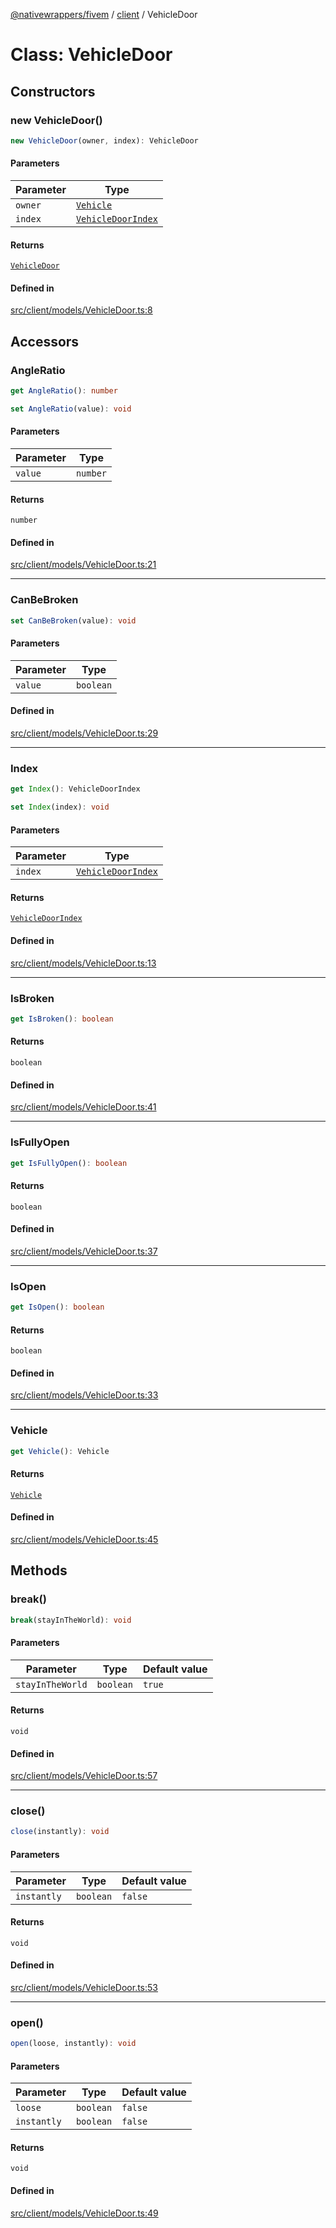[@nativewrappers/fivem](../../README.md) / [client](../README.md) / VehicleDoor

# Class: VehicleDoor

## Constructors

### new VehicleDoor()

```ts
new VehicleDoor(owner, index): VehicleDoor
```

#### Parameters

| Parameter | Type |
| ------ | ------ |
| `owner` | [`Vehicle`](Vehicle.md) |
| `index` | [`VehicleDoorIndex`](../enumerations/VehicleDoorIndex.md) |

#### Returns

[`VehicleDoor`](VehicleDoor.md)

#### Defined in

[src/client/models/VehicleDoor.ts:8](https://github.com/nativewrappers/fivem/blob/09478da418b400a28e2cc17ab86f47c957997aed/src/client/models/VehicleDoor.ts#L8)

## Accessors

### AngleRatio

```ts
get AngleRatio(): number
```

```ts
set AngleRatio(value): void
```

#### Parameters

| Parameter | Type |
| ------ | ------ |
| `value` | `number` |

#### Returns

`number`

#### Defined in

[src/client/models/VehicleDoor.ts:21](https://github.com/nativewrappers/fivem/blob/09478da418b400a28e2cc17ab86f47c957997aed/src/client/models/VehicleDoor.ts#L21)

***

### CanBeBroken

```ts
set CanBeBroken(value): void
```

#### Parameters

| Parameter | Type |
| ------ | ------ |
| `value` | `boolean` |

#### Defined in

[src/client/models/VehicleDoor.ts:29](https://github.com/nativewrappers/fivem/blob/09478da418b400a28e2cc17ab86f47c957997aed/src/client/models/VehicleDoor.ts#L29)

***

### Index

```ts
get Index(): VehicleDoorIndex
```

```ts
set Index(index): void
```

#### Parameters

| Parameter | Type |
| ------ | ------ |
| `index` | [`VehicleDoorIndex`](../enumerations/VehicleDoorIndex.md) |

#### Returns

[`VehicleDoorIndex`](../enumerations/VehicleDoorIndex.md)

#### Defined in

[src/client/models/VehicleDoor.ts:13](https://github.com/nativewrappers/fivem/blob/09478da418b400a28e2cc17ab86f47c957997aed/src/client/models/VehicleDoor.ts#L13)

***

### IsBroken

```ts
get IsBroken(): boolean
```

#### Returns

`boolean`

#### Defined in

[src/client/models/VehicleDoor.ts:41](https://github.com/nativewrappers/fivem/blob/09478da418b400a28e2cc17ab86f47c957997aed/src/client/models/VehicleDoor.ts#L41)

***

### IsFullyOpen

```ts
get IsFullyOpen(): boolean
```

#### Returns

`boolean`

#### Defined in

[src/client/models/VehicleDoor.ts:37](https://github.com/nativewrappers/fivem/blob/09478da418b400a28e2cc17ab86f47c957997aed/src/client/models/VehicleDoor.ts#L37)

***

### IsOpen

```ts
get IsOpen(): boolean
```

#### Returns

`boolean`

#### Defined in

[src/client/models/VehicleDoor.ts:33](https://github.com/nativewrappers/fivem/blob/09478da418b400a28e2cc17ab86f47c957997aed/src/client/models/VehicleDoor.ts#L33)

***

### Vehicle

```ts
get Vehicle(): Vehicle
```

#### Returns

[`Vehicle`](Vehicle.md)

#### Defined in

[src/client/models/VehicleDoor.ts:45](https://github.com/nativewrappers/fivem/blob/09478da418b400a28e2cc17ab86f47c957997aed/src/client/models/VehicleDoor.ts#L45)

## Methods

### break()

```ts
break(stayInTheWorld): void
```

#### Parameters

| Parameter | Type | Default value |
| ------ | ------ | ------ |
| `stayInTheWorld` | `boolean` | `true` |

#### Returns

`void`

#### Defined in

[src/client/models/VehicleDoor.ts:57](https://github.com/nativewrappers/fivem/blob/09478da418b400a28e2cc17ab86f47c957997aed/src/client/models/VehicleDoor.ts#L57)

***

### close()

```ts
close(instantly): void
```

#### Parameters

| Parameter | Type | Default value |
| ------ | ------ | ------ |
| `instantly` | `boolean` | `false` |

#### Returns

`void`

#### Defined in

[src/client/models/VehicleDoor.ts:53](https://github.com/nativewrappers/fivem/blob/09478da418b400a28e2cc17ab86f47c957997aed/src/client/models/VehicleDoor.ts#L53)

***

### open()

```ts
open(loose, instantly): void
```

#### Parameters

| Parameter | Type | Default value |
| ------ | ------ | ------ |
| `loose` | `boolean` | `false` |
| `instantly` | `boolean` | `false` |

#### Returns

`void`

#### Defined in

[src/client/models/VehicleDoor.ts:49](https://github.com/nativewrappers/fivem/blob/09478da418b400a28e2cc17ab86f47c957997aed/src/client/models/VehicleDoor.ts#L49)
